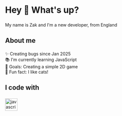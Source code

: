 <h1 align="left">Hey 👋 What's up?</h1>

###

<p align="left">My name is Zak and I'm a new developer, from England</p>

###

<h2 align="left">About me</h2>

###

<p align="left">✨ Creating bugs since Jan 2025<br>📚 I'm currently learning JavaScript<br>🎯 Goals: Creating a simple 2D game<br>🎲 Fun fact: I like cats!</p>

###

<h2 align="left">I code with</h2>

###

<div align="left">
  <img src="https://cdn.jsdelivr.net/gh/devicons/devicon/icons/javascript/javascript-original.svg" height="40" alt="javascript logo"  />
  <img width="12" />
</div>

###
